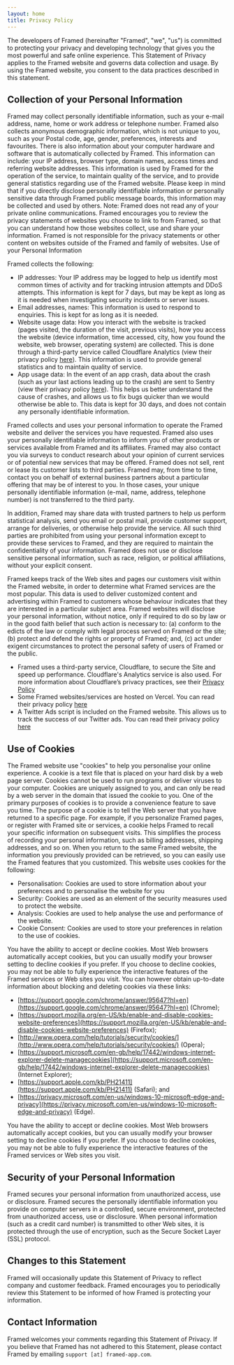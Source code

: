 ```yaml
---
layout: home
title: Privacy Policy
---
```


The developers of Framed (hereinafter "Framed", "we", "us") is committed to protecting your privacy and developing technology that gives you the most powerful and safe online experience. This Statement of Privacy applies to the Framed website and governs data collection and usage. By using the Framed website, you consent to the data practices described in this statement.

## Collection of your Personal Information

Framed may collect personally identifiable information, such as your e-mail address, name, home or work address or telephone number. Framed also collects anonymous demographic information, which is not unique to you, such as your Postal code, age, gender, preferences, interests and favourites. There is also information about your computer hardware and software that is automatically collected by Framed. This information can include: your IP address, browser type, domain names, access times and referring website addresses. This information is used by Framed for the operation of the service, to maintain quality of the service, and to provide general statistics regarding use of the Framed website. Please keep in mind that if you directly disclose personally identifiable information or personally sensitive data through Framed public message boards, this information may be collected and used by others. Note: Framed does not read any of your private online communications. Framed encourages you to review the privacy statements of websites you choose to link to from Framed, so that you can understand how those websites collect, use and share your information. Framed is not responsible for the privacy statements or other content on websites outside of the Framed and family of websites.
Use of your Personal Information

Framed collects the following:

- IP addresses: Your IP address may be logged to help us identify most common times of activity and for tracking intrusion attempts and DDoS attempts. This information is kept for 7 days, but may be kept as long as it is needed when investigating security incidents or server issues.
- Email addresses, names: This information is used to respond to enquiries. This is kept for as long as it is needed.
- Website usage data: How you interact with the website is tracked (pages visited, the duration of the visit, previous visits), how you access the website (device information, time accessed, city, how you found the website, web browser, operating system) are collected. This is done through a third-party service called Cloudflare Analytics (view their privacy policy [here](https://www.cloudflare.com/en-gb/privacypolicy/)). This information is used to provide general statistics and to maintain quality of service.
- App usage data: In the event of an app crash, data about the crash (such as your last actions leading up to the crash) are sent to Sentry (view their privacy policy [here](https://sentry.io/privacy/)). This helps us better understand the cause of crashes, and allows us to fix bugs quicker than we would otherwise be able to. This data is kept for 30 days, and does not contain any personally identifiable information.

Framed collects and uses your personal information to operate the Framed website and deliver the services you have requested. Framed also uses your personally identifiable information to inform you of other products or services available from Framed and its affiliates. Framed may also contact you via surveys to conduct research about your opinion of current services or of potential new services that may be offered. Framed does not sell, rent or lease its customer lists to third parties. Framed may, from time to time, contact you on behalf of external business partners about a particular offering that may be of interest to you. In those cases, your unique personally identifiable information (e-mail, name, address, telephone number) is not transferred to the third party.

In addition, Framed may share data with trusted partners to help us perform statistical analysis, send you email or postal mail, provide customer support, arrange for deliveries, or otherwise help provide the service. All such third parties are prohibited from using your personal information except to provide these services to Framed, and they are required to maintain the confidentiality of your information. Framed does not use or disclose sensitive personal information, such as race, religion, or political affiliations, without your explicit consent.

Framed keeps track of the Web sites and pages our customers visit within the Framed website, in order to determine what Framed services are the most popular. This data is used to deliver customized content and advertising within Framed to customers whose behaviour indicates that they are interested in a particular subject area. Framed websites will disclose your personal information, without notice, only if required to do so by law or in the good faith belief that such action is necessary to: (a) conform to the edicts of the law or comply with legal process served on Framed or the site; (b) protect and defend the rights or property of Framed; and, (c) act under exigent circumstances to protect the personal safety of users of Framed or the public.

- Framed uses a third-party service, Cloudflare, to secure the Site and speed up performance. Cloudflare's Analytics service is also used. For more information about Cloudflare’s privacy practices, see their [Privacy Policy](https://www.cloudflare.com/en-gb/privacypolicy/)
- Some Framed websites/services are hosted on Vercel. You can read their privacy policy [here](https://vercel.com/legal/privacy-policy)
- A Twitter Ads script is included on the Framed website. This allows us to track the success of our Twitter ads. You can read their privacy policy [here](https://twitter.com/en/privacy)

## Use of Cookies

The Framed website use "cookies" to help you personalise your online experience. A cookie is a text file that is placed on your hard disk by a web page server. Cookies cannot be used to run programs or deliver viruses to your computer. Cookies are uniquely assigned to you, and can only be read by a web server in the domain that issued the cookie to you. One of the primary purposes of cookies is to provide a convenience feature to save you time. The purpose of a cookie is to tell the Web server that you have returned to a specific page. For example, if you personalize Framed pages, or register with Framed site or services, a cookie helps Framed to recall your specific information on subsequent visits. This simplifies the process of recording your personal information, such as billing addresses, shipping addresses, and so on. When you return to the same Framed website, the information you previously provided can be retrieved, so you can easily use the Framed features that you customized. This website uses cookies for the following:

- Personalisation: Cookies are used to store information about your preferences and to personalise the website for you
- Security: Cookies are used as an element of the security measures used to protect the website.
- Analysis: Cookies are used to help analyse the use and performance of the website.
- Cookie Consent: Cookies are used to store your preferences in relation to the use of cookies.

You have the ability to accept or decline cookies. Most Web browsers automatically accept cookies, but you can usually modify your browser setting to decline cookies if you prefer. If you choose to decline cookies, you may not be able to fully experience the interactive features of the Framed services or Web sites you visit. You can however obtain up-to-date information about blocking and deleting cookies via these links:

- [https://support.google.com/chrome/answer/95647?hl=en](https://support.google.com/chrome/answer/95647?hl=en) (Chrome);
- [https://support.mozilla.org/en-US/kb/enable-and-disable-cookies-website-preferences](https://support.mozilla.org/en-US/kb/enable-and-disable-cookies-website-preferences) (Firefox);
- [http://www.opera.com/help/tutorials/security/cookies/](http://www.opera.com/help/tutorials/security/cookies/) (Opera);
- [https://support.microsoft.com/en-gb/help/17442/windows-internet-explorer-delete-managecookies](https://support.microsoft.com/en-gb/help/17442/windows-internet-explorer-delete-managecookies) (Internet Explorer);
- [https://support.apple.com/kb/PH21411](https://support.apple.com/kb/PH21411) (Safari); and
- [https://privacy.microsoft.com/en-us/windows-10-microsoft-edge-and-privacy](https://privacy.microsoft.com/en-us/windows-10-microsoft-edge-and-privacy) (Edge).

You have the ability to accept or decline cookies. Most Web browsers automatically accept cookies, but you can usually modify your browser setting to decline cookies if you prefer. If you choose to decline cookies, you may not be able to fully experience the interactive features of the Framed services or Web sites you visit.

## Security of your Personal Information

Framed secures your personal information from unauthorized access, use or disclosure. Framed secures the personally identifiable information you provide on computer servers in a controlled, secure environment, protected from unauthorized access, use or disclosure. When personal information (such as a credit card number) is transmitted to other Web sites, it is protected through the use of encryption, such as the Secure Socket Layer (SSL) protocol.

## Changes to this Statement

Framed will occasionally update this Statement of Privacy to reflect company and customer feedback. Framed encourages you to periodically review this Statement to be informed of how Framed is protecting your information.

## Contact Information

Framed welcomes your comments regarding this Statement of Privacy. If you believe that Framed has not adhered to this Statement, please contact Framed by emailing `support [at] framed-app.com`.

